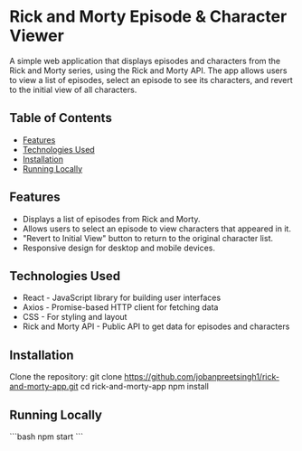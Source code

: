 # Rick and Morty Episode & Character Viewer

A simple web application that displays episodes and characters from the Rick and Morty series, using the Rick and Morty API. The app allows users to view a list of episodes, select an episode to see its characters, and revert to the initial view of all characters.

## Table of Contents
- [Features](#features)
- [Technologies Used](#technologies-used)
- [Installation](#installation)
- [Running Locally](#running-locally)

## Features
- Displays a list of episodes from Rick and Morty.
- Allows users to select an episode to view characters that appeared in it.
- "Revert to Initial View" button to return to the original character list.
- Responsive design for desktop and mobile devices.

## Technologies Used
- React - JavaScript library for building user interfaces
- Axios - Promise-based HTTP client for fetching data
- CSS - For styling and layout
- Rick and Morty API - Public API to get data for episodes and characters

## Installation
Clone the repository:
git clone https://github.com/jobanpreetsingh1/rick-and-morty-app.git
cd rick-and-morty-app
npm install

## Running Locally
\`\`\`bash
npm start
\`\`\`
